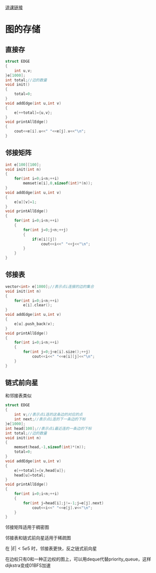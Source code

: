 [讲课链接](https://www.bilibili.com/video/BV1QR4y117Cr/?spm_id_from=333.999.0.0&vd_source=57a1e2bae1f3574849d8f90b75cb25a2)

# 图的存储
## 直接存
```c++
struct EDGE
{
    int u,v;
}e[1000];
int total;//边的数量
void init()
{
    total=0;
}
void addEdge(int u,int v)
{
    e[++total]={u,v};
}
void printAllEdge()
{
    cout<<e[i].u<<" "<<e[j].v<<"\n";
}
```
## 邻接矩阵
```c++
int e[100][100];
void init(int n)
{
    for(int i=0;i<n;++i)
        memset(e[i],0,sizeof(int)*(n));
}
void addEdge(int u,int v)
{
    e[u][v]=1;
}
void printAllEdge()
{
    for(int i=0;i<n;++i)
    {
        for(int j=0;j<n;++j)
        {
            if(e[i][j])
                cout<<i<<" "<<j<<"\n";
        }
    }
}
```
## 邻接表
```c++
vector<int> e[1000];//表示点i连接的边的集合
void init(int n)
{
    for(int i=0;i<n;++i)
        e[i].clear();
}
void addEdge(int u,int v)
{
    e[u].push_back(v);
}
void printAllEdge()
{
    for(int i=0;i<n;++i)
    {
        for(int j=0;j<e[i].size();++j)
            cout<<i<<" "<<e[i][j]<<"\n";
    }
}
```
## 链式前向星
和邻接表类似
```c++
struct EDGE
{
    int v;//表示点i连的这条边的对应的点
    int next;//表示点i连的下一条边的下标
}e[1000];
int head[100];//表示点i最近连的一条边的下标
int total;//边的数量
void init(int n)
{
    memset(head,-1,sizeof(int)*(n));
    total=0;
}
void addEdge(int u,int v)
{
    e[++total]={v,head[u]};
    head[u]=total;
}
void printAllEdge()
{
    for(int i=0;i<n;++i)
    {
        for(int j=head[i];j!=-1;j=e[j].next)
            cout<<i<<" "<<e[j].v<<"\n";
    }
}
```
邻接矩阵适用于稠密图

邻接表和链式前向星适用于稀疏图

在 $|E|<5e5$ 时，邻接表更快，反之链式前向星

在边权只有0和一种正边权的图上，可以用deque代替priority_queue，这样dijkstra变成01BFS加速
